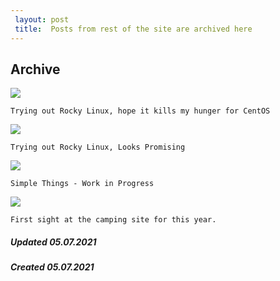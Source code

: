 ```yaml
---
 layout: post
 title:  Posts from rest of the site are archived here
---
```


## Archive


![](https://heritage.h0ysala.net/_/6af6548d81988c50459d1417b5220b4684db93900de129e6941bb5a4e5c504f2.png)

`Trying out Rocky Linux, hope it kills my hunger for CentOS`

![](https://heritage.h0ysala.net/_/9010befb1e40ac81a2e367eeab528e492e453381bee4aa2991bda9e1ff5d741e.png)

`Trying out Rocky Linux, Looks Promising`

![](https://heritage.h0ysala.net/_/51e8b5dfee2b12eb34ff660c82e80badaeb2c36004bc696d7ed662446dfcf0e1.png)

`Simple Things - Work in Progress`

![](https://heritage.h0ysala.net/_/79f6d25399d34140afb431f8a2391e63f62c1261bcb70490a9851727a2c51662.JPG)

`First sight at the camping site for this year.` 


##### Updated 05.07.2021
##### Created 05.07.2021
